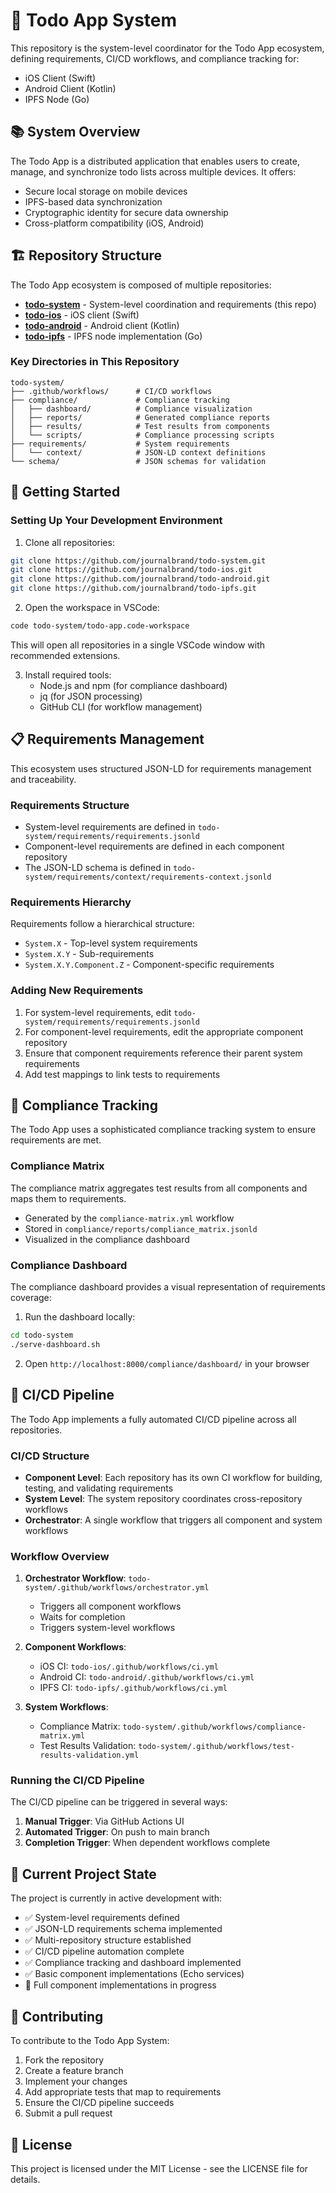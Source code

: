 <!-- === WATCHER HEADER START === -->
<!-- File: todo-system/README.md -->
<!-- Managed by file watcher -->
<!-- === WATCHER HEADER END === -->
# 🌹 Todo App System

This repository is the system-level coordinator for the Todo App ecosystem, defining requirements, CI/CD workflows, and compliance tracking for:

- iOS Client (Swift)
- Android Client (Kotlin) 
- IPFS Node (Go)

## 📚 System Overview

The Todo App is a distributed application that enables users to create, manage, and synchronize todo lists across multiple devices. It offers:

- Secure local storage on mobile devices
- IPFS-based data synchronization
- Cryptographic identity for secure data ownership
- Cross-platform compatibility (iOS, Android)

## 🏗️ Repository Structure

The Todo App ecosystem is composed of multiple repositories:

- **[todo-system](https://github.com/journalbrand/todo-system)** - System-level coordination and requirements (this repo)
- **[todo-ios](https://github.com/journalbrand/todo-ios)** - iOS client (Swift)
- **[todo-android](https://github.com/journalbrand/todo-android)** - Android client (Kotlin)
- **[todo-ipfs](https://github.com/journalbrand/todo-ipfs)** - IPFS node implementation (Go)

### Key Directories in This Repository

```
todo-system/
├── .github/workflows/      # CI/CD workflows
├── compliance/             # Compliance tracking
│   ├── dashboard/          # Compliance visualization
│   ├── reports/            # Generated compliance reports
│   ├── results/            # Test results from components
│   └── scripts/            # Compliance processing scripts
├── requirements/           # System requirements
│   └── context/            # JSON-LD context definitions
└── schema/                 # JSON schemas for validation
```

## 🚀 Getting Started

### Setting Up Your Development Environment

1. Clone all repositories:

```bash
git clone https://github.com/journalbrand/todo-system.git
git clone https://github.com/journalbrand/todo-ios.git
git clone https://github.com/journalbrand/todo-android.git
git clone https://github.com/journalbrand/todo-ipfs.git
```

2. Open the workspace in VSCode:

```bash
code todo-system/todo-app.code-workspace
```

This will open all repositories in a single VSCode window with recommended extensions.

3. Install required tools:
   - Node.js and npm (for compliance dashboard)
   - jq (for JSON processing)
   - GitHub CLI (for workflow management)

## 📋 Requirements Management

This ecosystem uses structured JSON-LD for requirements management and traceability.

### Requirements Structure

- System-level requirements are defined in `todo-system/requirements/requirements.jsonld`
- Component-level requirements are defined in each component repository
- The JSON-LD schema is defined in `todo-system/requirements/context/requirements-context.jsonld`

### Requirements Hierarchy

Requirements follow a hierarchical structure:
- `System.X` - Top-level system requirements
- `System.X.Y` - Sub-requirements
- `System.X.Y.Component.Z` - Component-specific requirements

### Adding New Requirements

1. For system-level requirements, edit `todo-system/requirements/requirements.jsonld`
2. For component-level requirements, edit the appropriate component repository
3. Ensure that component requirements reference their parent system requirements
4. Add test mappings to link tests to requirements

## 🧪 Compliance Tracking

The Todo App uses a sophisticated compliance tracking system to ensure requirements are met.

### Compliance Matrix

The compliance matrix aggregates test results from all components and maps them to requirements.
- Generated by the `compliance-matrix.yml` workflow
- Stored in `compliance/reports/compliance_matrix.jsonld`
- Visualized in the compliance dashboard

### Compliance Dashboard

The compliance dashboard provides a visual representation of requirements coverage:
1. Run the dashboard locally:
```bash
cd todo-system
./serve-dashboard.sh
```
2. Open `http://localhost:8000/compliance/dashboard/` in your browser

## 🔄 CI/CD Pipeline

The Todo App implements a fully automated CI/CD pipeline across all repositories.

### CI/CD Structure

- **Component Level**: Each repository has its own CI workflow for building, testing, and validating requirements
- **System Level**: The system repository coordinates cross-repository workflows
- **Orchestrator**: A single workflow that triggers all component and system workflows

### Workflow Overview

1. **Orchestrator Workflow**: `todo-system/.github/workflows/orchestrator.yml`
   - Triggers all component workflows
   - Waits for completion
   - Triggers system-level workflows

2. **Component Workflows**:
   - iOS CI: `todo-ios/.github/workflows/ci.yml`
   - Android CI: `todo-android/.github/workflows/ci.yml`
   - IPFS CI: `todo-ipfs/.github/workflows/ci.yml`

3. **System Workflows**:
   - Compliance Matrix: `todo-system/.github/workflows/compliance-matrix.yml`
   - Test Results Validation: `todo-system/.github/workflows/test-results-validation.yml`

### Running the CI/CD Pipeline

The CI/CD pipeline can be triggered in several ways:
1. **Manual Trigger**: Via GitHub Actions UI
2. **Automated Trigger**: On push to main branch
3. **Completion Trigger**: When dependent workflows complete

## 🧪 Current Project State

The project is currently in active development with:

- ✅ System-level requirements defined
- ✅ JSON-LD requirements schema implemented
- ✅ Multi-repository structure established
- ✅ CI/CD pipeline automation complete
- ✅ Compliance tracking and dashboard implemented
- ✅ Basic component implementations (Echo services)
- 🚧 Full component implementations in progress

## 📝 Contributing

To contribute to the Todo App System:

1. Fork the repository
2. Create a feature branch
3. Implement your changes
4. Add appropriate tests that map to requirements
5. Ensure the CI/CD pipeline succeeds
6. Submit a pull request

## 📜 License

This project is licensed under the MIT License - see the LICENSE file for details. 
